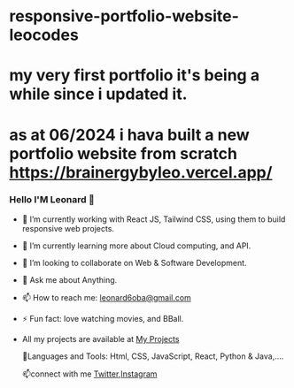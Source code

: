 # responsive-portfolio-website-leocodes

# my very first portfolio it's being a while since i updated it.
# as at 06/2024 i hava built a new portfolio website from scratch https://brainergybyleo.vercel.app/

### Hello I'M Leonard 👋

- 🔭 I’m currently working with React JS, Tailwind CSS, using them to build responsive web projects.
- 🌱 I’m currently learning more about Cloud computing, and API.
- 👯 I’m looking to collaborate on Web & Software Development.
- 💬 Ask me about Anything.
- 📫 How to reach me: leonard6oba@gmail.com
- ⚡ Fun fact: love watching movies, and BBall.
- All my projects are available at [My Projects](https://chibuezecodes.netlify.app/)

  🚀Languages and Tools:
   Html, CSS, JavaScript, React, Python & Java,....

  📫connect with me 
  [Twitter](https://twitter.com/leo_codes0),[Instagram](https://www.instagram.com/leo__codes/)
